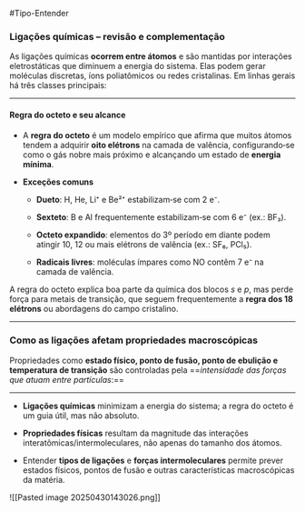 #Tipo-Entender 

### Ligações químicas – revisão e complementação

As ligações químicas **ocorrem entre átomos** e são mantidas por interações eletrostáticas que diminuem a energia do sistema. Elas podem gerar moléculas discretas, íons poliatômicos ou redes cristalinas. Em linhas gerais há três classes principais:

---

#### Regra do octeto e seu alcance

- A **regra do octeto** é um modelo empírico que afirma que muitos átomos tendem a adquirir **oito elétrons** na camada de valência, configurando‐se como o gás nobre mais próximo e alcançando um estado de **energia mínima**.
    
- **Exceções comuns**
    
    - **Dueto**: H, He, Li⁺ e Be²⁺ estabilizam‐se com 2 e⁻.
        
    - **Sexteto**: B e Al frequentemente estabilizam‐se com 6 e⁻ (ex.: BF₃).
        
    - **Octeto expandido**: elementos do 3º período em diante podem atingir 10, 12 ou mais elétrons de valência (ex.: SF₆, PCl₅).
        
    - **Radicais livres**: moléculas ímpares como NO contêm 7 e⁻ na camada de valência.
        

A regra do octeto explica boa parte da química dos blocos _s_ e _p_, mas perde força para metais de transição, que seguem frequentemente a **regra dos 18 elétrons** ou abordagens do campo cristalino.

---

### Como as ligações afetam propriedades macroscópicas

Propriedades como **estado físico, ponto de fusão, ponto de ebulição e temperatura de transição** são controladas pela ==_intensidade das forças que atuam entre partículas_:==

---

- **Ligações químicas** minimizam a energia do sistema; a regra do octeto é um guia útil, mas não absoluto.
    
- **Propriedades físicas** resultam da magnitude das interações interatômicas/intermoleculares, não apenas do tamanho dos átomos.
    
- Entender **tipos de ligações** e **forças intermoleculares** permite prever estados físicos, pontos de fusão e outras características macroscópicas da matéria.


![[Pasted image 20250430143026.png]]